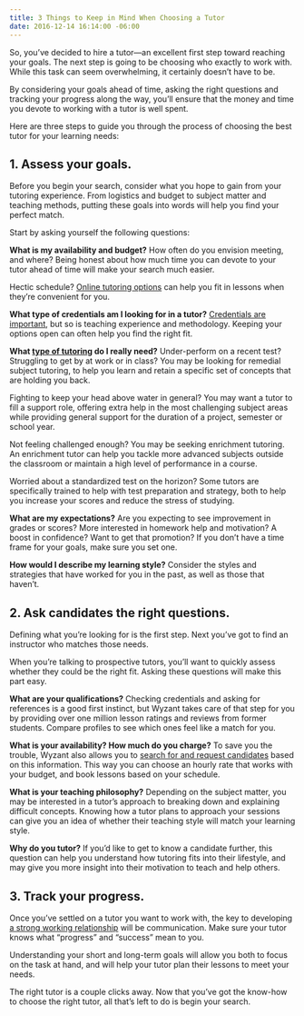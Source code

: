 ```yaml
---
title: 3 Things to Keep in Mind When Choosing a Tutor
date: 2016-12-14 16:14:00 -06:00
---
```


So, you’ve decided to hire a tutor—an excellent first step toward reaching your goals. The next step is going to be choosing who exactly to work with. While this task can seem overwhelming, it certainly doesn’t have to be. 

By considering your goals ahead of time, asking the right questions and tracking your progress along the way, you’ll ensure that the money and time you devote to working with a tutor is well spent. 

Here are three steps to guide you through the process of choosing the best tutor for your learning needs:

## 1. Assess your goals.
Before you begin your search, consider what you hope to gain from your tutoring experience. From logistics and budget to subject matter and teaching methods, putting these goals into words will help you find your perfect match. 

Start by asking yourself the following questions:

**What is my availability and budget?**
How often do you envision meeting, and where? Being honest about how much time you can devote to your tutor ahead of time will make your search much easier.

Hectic schedule? [Online tutoring options](https://www.wyzant.com/online/lessonreservation) can help you fit in lessons when they’re convenient for you.

**What type of credentials am I looking for in a tutor?**
[Credentials are important](http://www.greatschools.org/gk/articles/teacher-experience-and-credentials-issues-to-consider/), but so is teaching experience and methodology. Keeping your options open can often help you find the right fit.

**What [type of tutoring](http://www.educationindustry.org/assets/eia-parent-resource-guide.pdf) do I really need?**
Under-perform on a recent test? Struggling to get by at work or in class? You may be looking for remedial subject tutoring, to help you learn and retain a specific set of concepts that are holding you back.

Fighting to keep your head above water in general? You may want a tutor to fill a support role, offering extra help in the most challenging subject areas while providing general support for the duration of a project, semester or school year.

Not feeling challenged enough? You may be seeking enrichment tutoring. An enrichment tutor can help you tackle more advanced subjects outside the classroom or maintain a high level of performance in a course. 

Worried about a standardized test on the horizon? Some tutors are specifically trained to help with test preparation and strategy, both to help you increase your scores and reduce the stress of studying.

**What are my expectations?**
Are you expecting to see improvement in grades or scores? More interested in homework help and motivation? A boost in confidence? Want to get that promotion? If you don’t have a time frame for your goals, make sure you set one.

**How would I describe my learning style?**
Consider the styles and strategies that have worked for you in the past, as well as those that haven’t.

## 2. Ask candidates the right questions.
Defining what you’re looking for is the first step. Next you’ve got to find an instructor who matches those needs. 

When you’re talking to prospective tutors, you’ll want to quickly assess whether they could be the right fit. Asking these questions will make this part easy.

**What are your qualifications?**
Checking credentials and asking for references is a good first instinct, but Wyzant takes care of that step for you by providing over one million lesson ratings and reviews from former students. Compare profiles to see which ones feel like a match for you.

**What is your availability? How much do you charge?**
To save you the trouble, Wyzant also allows you to [search for and request candidates](https://www.wyzant.com/emailtutor) based on this information. This way you can choose an hourly rate that works with your budget, and book lessons based on your schedule. 


**What is your teaching philosophy?**
Depending on the subject matter, you may be interested in a tutor’s approach to breaking down and explaining difficult concepts. Knowing how a tutor plans to approach your sessions can give you an idea of whether their teaching style will match your learning style.

**Why do you tutor?**
If you’d like to get to know a candidate further, this question can help you understand how tutoring fits into their lifestyle, and may give you more insight into their motivation to teach and help others.

## 3. Track your progress.
Once you’ve settled on a tutor you want to work with, the key to developing [a strong working relationship](http://www.edutopia.org/blog/what-makes-a-successful-tutor-seth-linden) will be communication. Make sure your tutor knows what “progress” and “success” mean to you. 

Understanding your short and long-term goals will allow you both to focus on the task at hand, and will help your tutor plan their lessons to meet your needs.


The right tutor is a couple clicks away.
Now that you’ve got the know-how to choose the right tutor, all that’s left to do is begin your search.